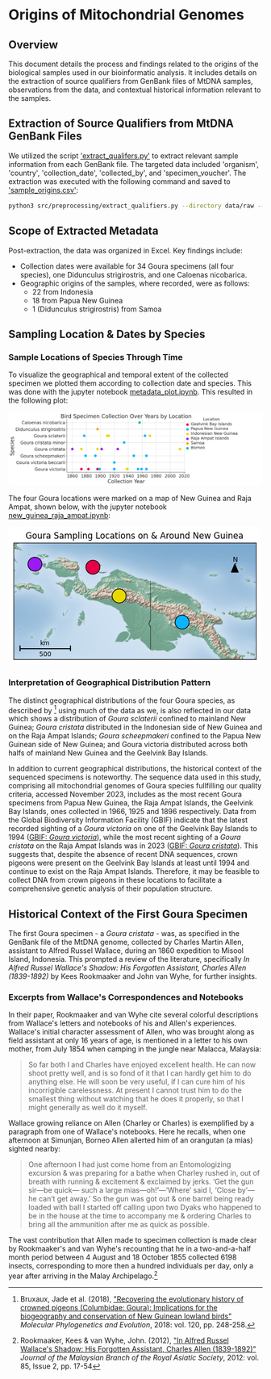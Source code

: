 # Origins of Mitochondrial Genomes

## Overview

This document details the process and findings related to the origins of the biological samples used in our bioinformatic analysis. It includes details on the extraction of source qualifiers from GenBank files of MtDNA samples, observations from the data, and contextual historical information relevant to the samples.

## Extraction of Source Qualifiers from MtDNA GenBank Files
We utilized the script ['extract_qualifers.py'](../../src/preprocessing/extract_qualifiers.py) to extract relevant sample information from each GenBank file. The targeted data included 'organism', 'country', 'collection_date', 'collected_by', and 'specimen_voucher'. The extraction was executed with the following command and saved to ['sample_origins.csv'](../../data/metadata/sample_origins.csv):

~~~bash
python3 src/preprocessing/extract_qualifiers.py --directory data/raw --annotations organism --qualifiers country collection_date collected_by specimen_voucher > data/metadata/sample_origins.csv
~~~

## Scope of Extracted Metadata

Post-extraction, the data was organized in Excel. Key findings include:

- Collection dates were available for 34 Goura specimens (all four species), one Didunculus strigirostris, and one Caloenas nicobarica.
- Geographic origins of the samples, where recorded, were as follows:
    - 22 from Indonesia
    - 18 from Papua New Guinea
    - 1 (Didunculus strigirostris) from Samoa

## Sampling Location & Dates by Species

### Sample Locations of Species Through Time

To visualize the geographical and temporal extent of the collected specimen we plotted them according to collection date and species. This was done with the jupyter notebook [metadata_plot.ipynb](../../src/analysis/metadata_plot.ipynb).
This resulted in the following plot:

![Specimen Collections Over Years by Location](../../results/figures/specimen_by_year_location.png)

The four Goura locations were marked on a map of New Guinea and Raja Ampat, shown below, with the jupyter notebook [new_guinea_raja_ampat.ipynb](../../src/analysis/new_guinea_raja_ampat.ipynb):

![Sampling Locations on & Around New Guinea](../../results/figures/new_guinea_raja_ampat.png)

### Interpretation of Geographical Distribution Pattern

The distinct geographical distributions of the four Goura species, as described by [^1] using much of the data as we, is also reflected in our data which shows a distribution of *Goura sclaterii* confined to mainland New Guinea; *Goura cristata* distributed in the Indonesian side of New Guinea and on the Raja Ampat Islands; *Goura scheepmakeri* confined to the Papua New Guinean side of New Guinea; and Goura victoria distributed across both halfs of mainland New Guinea and the Geelvink Bay Islands.

In addition to current geographical distributions, the historical context of the sequenced specimens is noteworthy. The sequence data used in this study, comprising all mitochondrial genomes of Goura species fullfilling our quality criteria, accessed November 2023, includes as the most recent Goura specimens from Papua New Guinea, the Raja Ampat Islands, the Geelvink Bay Islands, ones collected in 1966, 1925 and 1896 respectively. Data from the Global Biodiversity Information Facility (GBIF) indicate that the latest recorded sighting of a *Goura victoria* on one of the Geelvink Bay Islands to 1994 ([GBIF: *Goura victoria*](https://www.gbif.org/occurrence/2843598506)), while the most recent sighting of a *Goura cristata* on the Raja Ampat Islands was in 2023 ([GBIF: *Goura cristata*](https://www.gbif.org/occurrence/4130233618)). This suggests that, despite the absence of recent DNA sequences, crown pigeons were present on the Geelvink Bay Islands at least until 1994 and continue to exist on the Raja Ampat Islands. Therefore, it may be feasible to collect DNA from crown pigeons in these locations to facilitate a comprehensive genetic analysis of their population structure.

## Historical Context of the First Goura Specimen

The first Goura specimen - a *Goura cristata* - was, as specified in the GenBank file of the MtDNA genome, collected by Charles Martin Allen, assistant to Alfred Russel Wallace, during an 1860 expedition to Misool Island, Indonesia. This prompted a review of the literature, specifically *In Alfred Russel Wallace's Shadow: His Forgotten Assistant, Charles Allen (1839-1892)* by Kees Rookmaaker and John van Wyhe, for further insights.

### Excerpts from Wallace's Correspondences and Notebooks
In their paper, Rookmaaker and van Wyhe cite several colorful descriptions from Wallace's letters and notebooks of his and Allen's experiences. Wallace's initial character assessment of Allen, who was brought along as field assistant at only 16 years of age, is mentioned in a letter to his own mother, from July 1854 when camping in the jungle near Malacca, Malaysia:

>So far both I and Charles have enjoyed excellent health. He can now shoot
pretty well, and is so fond of it that I can hardly get him to do anything else.
He will soon be very useful, if I can cure him of his incorrigible carelessness.
At present I cannot trust him to do the smallest thing without watching that
he does it properly, so that I might generally as well do it myself.

Wallace growing reliance on Allen (Charley or Charles) is exemplified by a paragraph from one of Wallace's notebooks. Here he recalls, when one afternoon at Simunjan, Borneo Allen allerted him of an orangutan (a mias) sighted nearby:

>One afternoon I had just come home from an Entomologizing excursion &
was preparing for a bathe when Charley rushed in, out of breath with
running & excitement & exclaimed by jerks. ‘Get the gun sir—be quick—
such a large mias—oh!’—‘Where’ said I, ‘Close by’—he can’t get away.’ So
the gun was got out & one barrel being ready loaded with ball I started off
calling upon two Dyaks who happened to be in the house at the time to
accompany me & ordering Charles to bring all the ammunition after me as
quick as possible.

The vast contribution that Allen made to specimen collection is made clear by Rookmaaker's and van Wyhe's recounting that he in a two-and-a-half month period between 4 August and 18 October 1855 collected 6198 insects, corresponding to more then a hundred individuals per day, only a year after arriving in the Malay Archipelago.[^2]

[^1]: Bruxaux, Jade et al. (2018), ["Recovering the evolutionary history of crowned pigeons (Columbidae: Goura): Implications for the biogeography and conservation of New Guinean lowland birds"](https://www.sciencedirect.com/science/article/abs/pii/S1055790317308679) *Molecular Phylogenetics and Evolution*, 2018: vol. 120, pp. 248-258.

[^2]: Rookmaaker, Kees & van Wyhe, John. (2012), ["In Alfred Russel Wallace's Shadow: His Forgotten Assistant, Charles Allen (1839-1892)"](https://www.jstor.org/stable/24894190) *Journal of the Malaysian Branch of the Royal Asiatic Society*, 2012: vol. 85, Issue 2, pp. 17-54




